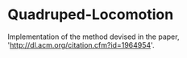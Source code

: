 Quadruped-Locomotion
====================

Implementation of the method devised in the paper, 'http://dl.acm.org/citation.cfm?id=1964954'.
